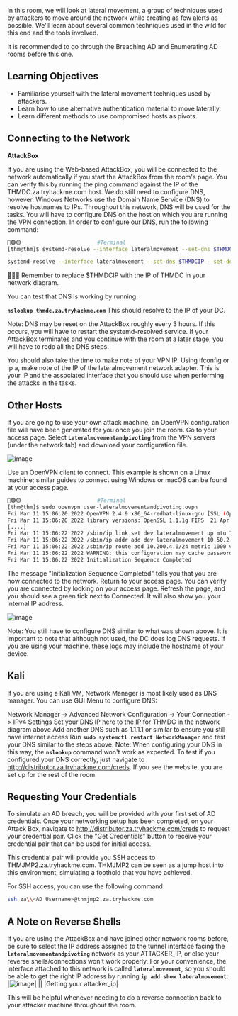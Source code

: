 In this room, we will look at lateral movement, a group of techniques used by attackers to move around the network while creating as few alerts as possible. We'll learn about several common techniques used in the wild for this end and the tools involved.

It is recommended to go through the Breaching AD and Enumerating AD rooms before this one.

## Learning Objectives
* Familiarise yourself with the lateral movement techniques used by attackers.
* Learn how to use alternative authentication material to move laterally.
* Learn different methods to use compromised hosts as pivots.

## Connecting to the Network
**AttackBox**

If you are using the Web-based AttackBox, you will be connected to the network automatically if you start the AttackBox from the room's page. You can verify this by running the ping command against the IP of the THMDC.za.tryhackme.com host. We do still need to configure DNS, however. Windows Networks use the Domain Name Service (DNS) to resolve hostnames to IPs. Throughout this network, DNS will be used for the tasks. You will have to configure DNS on the host on which you are running the VPN connection. In order to configure our DNS, run the following command:
```bash
🔴🟢🟡                        #Terminal
[thm@thm]$ systemd-resolve --interface lateralmovement --set-dns $THMDCIP --set-domain za.tryhackme.com
```

```bash
systemd-resolve --interface lateralmovement --set-dns $THMDCIP --set-domain za.tryhackme.com
```

🚨🚨🚨 Remember to replace $THMDCIP with the IP of THMDC in your network diagram.

You can test that DNS is working by running:

**`nslookup thmdc.za.tryhackme.com`**
This should resolve to the IP of your DC.

Note: DNS may be reset on the AttackBox roughly every 3 hours. If this occurs, you will have to restart the systemd-resolved service. If your AttackBox terminates and you continue with the room at a later stage, you will have to redo all the DNS steps.

You should also take the time to make note of your VPN IP. Using ifconfig or ip a, make note of the IP of the lateralmovement network adapter. This is your IP and the associated interface that you should use when performing the attacks in the tasks.

## Other Hosts
If you are going to use your own attack machine, an OpenVPN configuration file will have been generated for you once you join the room. Go to your access page. Select **`Lateralmovementandpivoting`** from the VPN servers (under the network tab) and download your configuration file.

![image](https://github.com/user-attachments/assets/4c068fd3-eb0b-4f4e-8f9e-4b654eca3e6b)

Use an OpenVPN client to connect. This example is shown on a Linux machine; similar guides to connect using Windows or macOS can be found at your access page.
```bash
🔴🟢🟡                        #Terminal
[thm@thm]$ sudo openvpn user-lateralmovementandpivoting.ovpn
Fri Mar 11 15:06:20 2022 OpenVPN 2.4.9 x86_64-redhat-linux-gnu [SSL (OpenSSL)] [LZO] [LZ4] [EPOLL] [PKCS11] [MH/PKTINFO] [AEAD] built on Apr 19 2020
Fri Mar 11 15:06:20 2022 library versions: OpenSSL 1.1.1g FIPS  21 Apr 2020, LZO 2.08
[....]
Fri Mar 11 15:06:22 2022 /sbin/ip link set dev lateralmovement up mtu 1500
Fri Mar 11 15:06:22 2022 /sbin/ip addr add dev lateralmovement 10.50.2.3/24 broadcast 10.50.2.255
Fri Mar 11 15:06:22 2022 /sbin/ip route add 10.200.4.0/24 metric 1000 via 10.50.2.1
Fri Mar 11 15:06:22 2022 WARNING: this configuration may cache passwords in memory -- use the auth-nocache option to prevent this
Fri Mar 11 15:06:22 2022 Initialization Sequence Completed
```

The message "Initialization Sequence Completed" tells you that you are now connected to the network. Return to your access page. You can verify you are connected by looking on your access page. Refresh the page, and you should see a green tick next to Connected. It will also show you your internal IP address.

![image](https://github.com/user-attachments/assets/249320b4-3ede-42c3-8128-ca6b60868446)

Note: You still have to configure DNS similar to what was shown above. It is important to note that although not used, the DC does log DNS requests. If you are using your machine, these logs may include the hostname of your device.

## Kali

If you are using a Kali VM, Network Manager is most likely used as DNS manager. You can use GUI Menu to configure DNS:

Network Manager -> Advanced Network Configuration -> Your Connection -> IPv4 Settings
Set your DNS IP here to the IP for THMDC in the network diagram above
Add another DNS such as 1.1.1.1 or similar to ensure you still have internet access
Run **`sudo systemctl restart NetworkManager`** and test your DNS similar to the steps above.
Note: When configuring your DNS in this way, the **`nslookup`** command won't work as expected. To test if you configured your DNS correctly, just navigate to http://distributor.za.tryhackme.com/creds. If you see the website, you are set up for the rest of the room.

## Requesting Your Credentials
To simulate an AD breach, you will be provided with your first set of AD credentials. Once your networking setup has been completed, on your Attack Box, navigate to http://distributor.za.tryhackme.com/creds to request your credential pair. Click the "Get Credentials" button to receive your credential pair that can be used for initial access.

This credential pair will provide you SSH access to THMJMP2.za.tryhackme.com. THMJMP2 can be seen as a jump host into this environment, simulating a foothold that you have achieved. 

For SSH access, you can use the following command:
```bash
ssh za\\<AD Username>@thmjmp2.za.tryhackme.com
```

## A Note on Reverse Shells
If you are using the AttackBox and have joined other network rooms before, be sure to select the IP address assigned to the tunnel interface facing the **`lateralmovementandpivoting`** network as your ATTACKER_IP, or else your reverse shells/connections won't work properly. For your convenience, the interface attached to this network is called **`lateralmovement`**, so you should be able to get the right IP address by running **`ip add show lateralmovement`**:
|![image](https://github.com/user-attachments/assets/a55f0d6d-5109-4fe8-8af0-8a2f3c909888)|
||
|Getting your attacker_ip|

This will be helpful whenever needing to do a reverse connection back to your attacker machine throughout the room.
